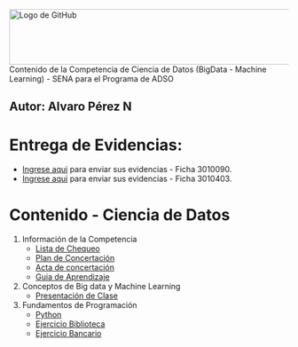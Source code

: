 <img src="https://www.shutterstock.com/image-vector/banner-data-science-web-vector-260nw-2412193819.jpg" alt="Logo de GitHub" width="600" height="100">
Contenido de la Competencia de Ciencia de Datos (BigData - Machine Learning) - SENA para el Programa de ADSO

**Autor:** Alvaro Pérez N
---

# Entrega de Evidencias:
- [Ingrese aqui](https://classroom.google.com/c/NzgwOTY5Nzk4Njgz?cjc=k5bhplw3) para enviar sus evidencias - Ficha 3010090.
- [Ingrese aqui](https://classroom.google.com/c/ODExOTc4OTU0NDM4?cjc=7koj6fy7) para enviar sus evidencias - Ficha 3010403.


# Contenido - Ciencia de Datos
1. Información de la Competencia
    - [Lista de Chequeo](https://github.com/aperezn298/CienciaDatosSENA/blob/main/00_Conceptualizacion/00-ListaChequeoMachineLearningV01.pdf)
    - [Plan de Concertación](https://github.com/aperezn298/CienciaDatosSENA/blob/main/00_Conceptualizacion/Plan_Concertado_3010090.pdf)
    - [Acta de concertación](https://github.com/aperezn298/CienciaDatosSENA/blob/main/00_Conceptualizacion/Acta_Concertacion_3010090.pdf) 
    - [Guia de Aprendizaje](https://github.com/aperezn298/CienciaDatosSENA/blob/main/00_Conceptualizacion/Guia_Aprendizaje_BD_ML.pdf)
2. Conceptos de Big data y Machine Learning
    - [Presentación de Clase](https://github.com/aperezn298/CienciaDatosSENA/blob/main/02_Fundamentos/01ConceptosBasicosBD_ML.pdf)
3. Fundamentos de Programación
    - [Python](https://github.com/aperezn298/CienciaDatosSENA/blob/main/02_Fundamentos/02_1_FundamentosPython.ipynb)
    - [Ejercicio Biblioteca](https://github.com/aperezn298/CienciaDatosSENA/blob/main/02_Fundamentos/02_2_EjercicioBiblioteca.pdf)
    - [Ejercicio Bancario](https://github.com/aperezn298/CienciaDatosSENA/blob/main/02_Fundamentos/02_3_EjercicioBancario.pdf)
    